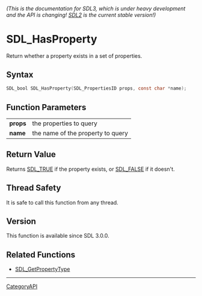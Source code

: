###### (This is the documentation for SDL3, which is under heavy development and the API is changing! [SDL2](https://wiki.libsdl.org/SDL2/) is the current stable version!)
# SDL_HasProperty

Return whether a property exists in a set of properties.

## Syntax

```c
SDL_bool SDL_HasProperty(SDL_PropertiesID props, const char *name);

```

## Function Parameters

|               |                                   |
| ------------- | --------------------------------- |
| **props**     | the properties to query           |
| **name**      | the name of the property to query |

## Return Value

Returns [SDL_TRUE](SDL_TRUE) if the property exists, or
[SDL_FALSE](SDL_FALSE) if it doesn't.

## Thread Safety

It is safe to call this function from any thread.

## Version

This function is available since SDL 3.0.0.

## Related Functions

* [SDL_GetPropertyType](SDL_GetPropertyType)

----
[CategoryAPI](CategoryAPI)

